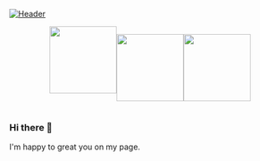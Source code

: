 [![Header](https://scontent.fkbp1-1.fna.fbcdn.net/v/t39.30808-6/125994917_3173493039543817_1001942814963633324_n.avif?_nc_cat=102&cb=42ec8437-ce386d47&ccb=2&_nc_sid=e3f864&_nc_ohc=yhHXOvFHIz8AX-rMvpl&_nc_oc=AQl9Dsd4EvGSIR6dzFWimMQCsAYSePpSAUVUyJNnkXA4ipp31jcLQ94daPmdWISwSFM&_nc_ht=scontent.fkbp1-1.fna&oh=45ebda43e16a01df8641b10bced76ea5&oe=603107B5 "Header")](https://www.linkedin.com/in/sergey-ripchanskiy
)

<div style="display:flex;justify-content:center;">
  <a href="https://www.facebook.com/sergey.ripchanskiy/"><img height="120" src="https://i.pinimg.com/474x/55/9e/87/559e8775cd711a7097a5af1212ed12d7.jpg" target="_blank"></a>
  
  <a href="https://www.linkedin.com/in/sergey-ripchanskiy/"><img height="120" src="https://upload.wikimedia.org/wikipedia/commons/thumb/c/c9/Linkedin.svg/1200px-Linkedin.svg.png" target="_blank"></a>
  
  <a href="mailto:sergeyripchanskiy@gmail.com"><img height="120" src="https://www.searchpng.com/wp-content/uploads/2019/02/Gmail-Icon-PNG-715x715.png" target="_blank"></a>
</div>  

### Hi there 👋
I'm happy to great you on my page.

  
